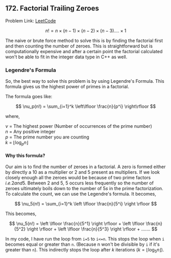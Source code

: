 ## 172. Factorial Trailing Zeroes

Problem Link: [LeetCode](https://leetcode.com/problems/factorial-trailing-zeroes/description/)


$$
n! = n\times(n-1)\times(n-2)\times(n-3) .... \times1
$$


The naive or brute force method to solve this is by finding the factorial first and then counting the number of zeroes.
This is straightforward but is computationally expensive and after a certain point the factorial calculated won't be able to fit in the integer data type in C++ as well.

### Legendre's Formula
So, the best way to solve this problem is by using Legendre's Formula. This formula gives us the highest power of primes in a factorial.

The formula goes like:

$$
\nu_p(n!) = \sum_{i=1}^k \left\lfloor \frac{n}{p^i} \right\rfloor
$$

where,

$\nu$ = The highest power (Number of occurrences of the prime number)  
$n$ = Any positive integer  
$p$ = The prime number you are counting  
$k$ = $\lfloor \log_p n \rfloor$

#### Why this formula?

Our aim is to find the number of zeroes in a factorial. A zero is formed either by directly a $10$ as a multiplier or $2$ and $5$ present as multipliers. 
If we look closely enough all the zeroes would be because of two prime factors $i.e. 2 and 5$. Between $2$ and $5$, $5$ occurs less frequently so the number of
zeroes ultimately boils down to the number of $5s$ in the prime factorization. To calculate the count, we can use the Legendre's formula. It becomes,

$$
\nu_5(n!) = \sum_{i=1}^k \left \lfloor \frac{n}{5^i} \right \rfloor
$$

This becomes,  

$$
\nu_5(n!) = \left \lfloor \frac{n}{5^1} \right \rfloor + \left \lfloor \frac{n}{5^2} \right \rfloor + \left \lfloor \frac{n}{5^3} \right \rfloor + .......
$$


In my code, I have run the loop from `i=5` to `i<=n`. This stops the loop when `i` becomes equal or greater than `n`. (Because n won't be divisible by `i` if it's greater than `n`).
This indirectly stops the loop after $k$ iterations ($k=\lfloor\log_5 n \rfloor$).